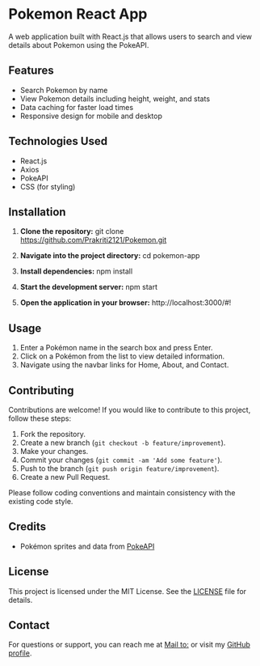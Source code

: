 # Pokemon React App

A web application built with React.js that allows users to search and view details about Pokemon using the PokeAPI.

## Features

- Search Pokemon by name
- View Pokemon details including height, weight, and stats
- Data caching for faster load times
- Responsive design for mobile and desktop

## Technologies Used

- React.js
- Axios
- PokeAPI
- CSS (for styling)

## Installation

1. **Clone the repository:**
git clone https://github.com/Prakriti2121/Pokemon.git

2. **Navigate into the project directory:**
cd pokemon-app

3. **Install dependencies:**
npm install

4. **Start the development server:**
npm start

5. **Open the application in your browser:**
http://localhost:3000/#!

## Usage

1. Enter a Pokémon name in the search box and press Enter.
2. Click on a Pokémon from the list to view detailed information.
3. Navigate using the navbar links for Home, About, and Contact.

## Contributing

Contributions are welcome! If you would like to contribute to this project, follow these steps:

1. Fork the repository.
2. Create a new branch (`git checkout -b feature/improvement`).
3. Make your changes.
4. Commit your changes (`git commit -am 'Add some feature'`).
5. Push to the branch (`git push origin feature/improvement`).
6. Create a new Pull Request.

Please follow coding conventions and maintain consistency with the existing code style.

## Credits

- Pokémon sprites and data from [PokeAPI](https://pokeapi.co/)

## License

This project is licensed under the MIT License. See the [LICENSE](LICENSE) file for details.

## Contact

For questions or support, you can reach me at [Mail to:](prakritiadhikari2121@gmail.com) or visit my [GitHub profile](https://github.com/Prakriti2121).





